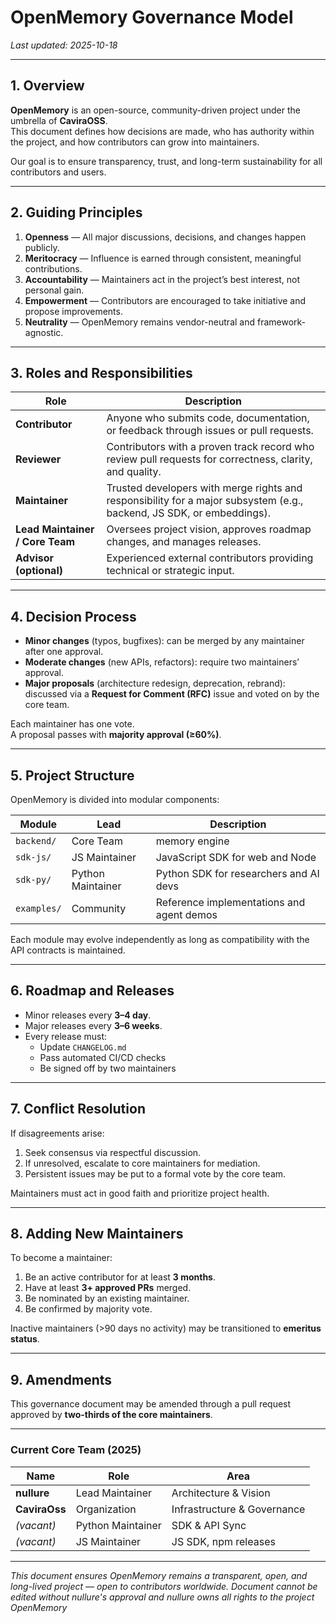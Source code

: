 # OpenMemory Governance Model

_Last updated: 2025-10-18_

---

## 1. Overview

**OpenMemory** is an open-source, community-driven project under the umbrella of **CaviraOSS**.  
This document defines how decisions are made, who has authority within the project, and how contributors can grow into maintainers.

Our goal is to ensure transparency, trust, and long-term sustainability for all contributors and users.

---

## 2. Guiding Principles

1. **Openness** — All major discussions, decisions, and changes happen publicly.
2. **Meritocracy** — Influence is earned through consistent, meaningful contributions.
3. **Accountability** — Maintainers act in the project’s best interest, not personal gain.
4. **Empowerment** — Contributors are encouraged to take initiative and propose improvements.
5. **Neutrality** — OpenMemory remains vendor-neutral and framework-agnostic.

---

## 3. Roles and Responsibilities

| Role                            | Description                                                                                                           |
| ------------------------------- | --------------------------------------------------------------------------------------------------------------------- |
| **Contributor**                 | Anyone who submits code, documentation, or feedback through issues or pull requests.                                  |
| **Reviewer**                    | Contributors with a proven track record who review pull requests for correctness, clarity, and quality.               |
| **Maintainer**                  | Trusted developers with merge rights and responsibility for a major subsystem (e.g., backend, JS SDK, or embeddings). |
| **Lead Maintainer / Core Team** | Oversees project vision, approves roadmap changes, and manages releases.                                              |
| **Advisor (optional)**          | Experienced external contributors providing technical or strategic input.                                             |

---

## 4. Decision Process

- **Minor changes** (typos, bugfixes): can be merged by any maintainer after one approval.
- **Moderate changes** (new APIs, refactors): require two maintainers’ approval.
- **Major proposals** (architecture redesign, deprecation, rebrand): discussed via a **Request for Comment (RFC)** issue and voted on by the core team.

Each maintainer has one vote.  
A proposal passes with **majority approval (≥60%)**.

---

## 5. Project Structure

OpenMemory is divided into modular components:

| Module      | Lead              | Description                               |
| ----------- | ----------------- | ----------------------------------------- |
| `backend/`  | Core Team         | memory engine                             |
| `sdk-js/`   | JS Maintainer     | JavaScript SDK for web and Node           |
| `sdk-py/`   | Python Maintainer | Python SDK for researchers and AI devs    |
| `examples/` | Community         | Reference implementations and agent demos |

Each module may evolve independently as long as compatibility with the API contracts is maintained.

---

## 6. Roadmap and Releases

- Minor releases every **3–4 day**.
- Major releases every **3–6 weeks**.
- Every release must:
  - Update `CHANGELOG.md`
  - Pass automated CI/CD checks
  - Be signed off by two maintainers

---

## 7. Conflict Resolution

If disagreements arise:

1. Seek consensus via respectful discussion.
2. If unresolved, escalate to core maintainers for mediation.
3. Persistent issues may be put to a formal vote by the core team.

Maintainers must act in good faith and prioritize project health.

---

## 8. Adding New Maintainers

To become a maintainer:

1. Be an active contributor for at least **3 months**.
2. Have at least **3+ approved PRs** merged.
3. Be nominated by an existing maintainer.
4. Be confirmed by majority vote.

Inactive maintainers (>90 days no activity) may be transitioned to **emeritus status**.

---

## 9. Amendments

This governance document may be amended through a pull request approved by **two-thirds of the core maintainers**.

---

### Current Core Team (2025)

| Name          | Role              | Area                        |
| ------------- | ----------------- | --------------------------- |
| **nullure**   | Lead Maintainer   | Architecture & Vision       |
| **CaviraOss** | Organization      | Infrastructure & Governance |
| _(vacant)_    | Python Maintainer | SDK & API Sync              |
| _(vacant)_    | JS Maintainer     | JS SDK, npm releases        |

---

_This document ensures OpenMemory remains a transparent, open, and long-lived project — open to contributors worldwide. Document cannot be edited without nullure's approval and nullure owns all rights to the project OpenMemory_
